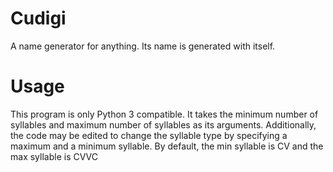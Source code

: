 # Cudigi
A name generator for anything. Its name is generated with itself.
# Usage
This program is only Python 3 compatible. It takes the minimum number of syllables and maximum number of syllables as its arguments. Additionally, the code may be edited to change the syllable type by specifying a maximum and a minimum syllable. By default, the min syllable is CV and the max syllable is CVVC
